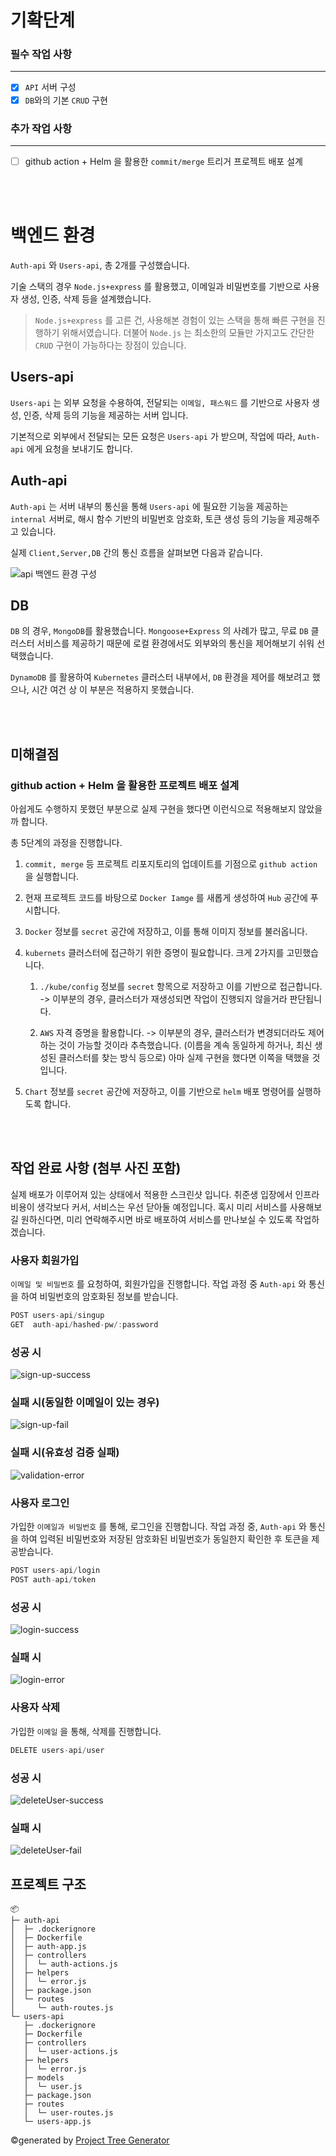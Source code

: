 # 기확단계

### 필수 작업 사항

---

- [x] `API` 서버 구성
- [x] `DB`와의 기본 `CRUD` 구현

### 추가 작업 사항

---

- [ ] github action + Helm 을 활용한 `commit/merge` 트리거 프로젝트 배포 설계

</br>
</br>

# 백엔드 환경

`Auth-api` 와 `Users-api`, 총 2개를 구성했습니다.

기술 스택의 경우 `Node.js+express` 를 활용했고, 이메일과 비밀번호를 기반으로 사용자 생성, 인증, 삭제 등을 설계했습니다.

> `Node.js+express` 를 고른 건, 사용해본 경험이 있는 스택을 통해 빠른 구현을 진행하기 위해서였습니다. 더불어 `Node.js` 는 최소한의 모듈만 가지고도 간단한 `CRUD` 구현이 가능하다는 장점이 있습니다.

## Users-api

`Users-api` 는 외부 요청을 수용하여, 전달되는 `이메일, 패스워드` 를 기반으로 사용자 생성, 인증, 삭제 등의 기능을 제공하는 서버 입니다.

기본적으로 외부에서 전달되는 모든 요청은 `Users-api` 가 받으며, 작업에 따라, `Auth-api` 에게 요청을 보내기도 합니다.

## Auth-api

`Auth-api` 는 서버 내부의 통신을 통해 `Users-api` 에 필요한 기능을 제공하는 `internal` 서버로, 해시 함수 기반의 비밀번호 암호화, 토큰 생성 등의 기능을 제공해주고 있습니다.

실제 `Client,Server,DB` 간의 통신 흐름을 살펴보면 다음과 같습니다.

![api 백엔드 환경 구성](./images/api-back-end.png)

## DB

`DB` 의 경우, `MongoDB`를 활용했습니다. `Mongoose+Express` 의 사례가 많고, 무료 `DB` 클러스터 서비스를 제공하기 때문에 로컬 환경에서도 외부와의 통신을 제어해보기 쉬워 선택했습니다.

`DynamoDB` 를 활용하여 `Kubernetes` 클러스터 내부에서, `DB` 환경을 제어를 해보려고 했으나, 시간 여건 상 이 부분은 적용하지 못했습니다.

</br>
</br>

## 미해결점

### github action + Helm 을 활용한 프로젝트 배포 설계

아쉽게도 수행하지 못했던 부분으로 실제 구현을 했다면 이런식으로 적용해보지 않았을까 합니다.

총 5단계의 과정을 진행합니다.

1. `commit, merge` 등 프로젝트 리포지토리의 업데이트를 기점으로 `github action` 을 실행합니다.

2. 현재 프로젝트 코드를 바탕으로 `Docker Iamge` 를 새롭게 생성하여 `Hub` 공간에 푸시합니다.

3. `Docker` 정보를 `secret` 공간에 저장하고, 이를 통해 이미지 정보를 불러옵니다.

4. `kubernets` 클러스터에 접근하기 위한 증명이 필요합니다. 크게 2가지를 고민했습니다.

   1. `./kube/config` 정보를 `secret` 항목으로 저장하고 이를 기반으로 접근합니다. -> 이부분의 경우, 클러스터가 재생성되면 작업이 진행되지 않을거라 판단됩니다.

   2. `AWS` 자격 증명을 활용합니다. -> 이부분의 경우, 클러스터가 변경되더라도 제어하는 것이 가능할 것이라 추측했습니다. (이름을 계속 동일하게 하거나, 최신 생성된 클러스터를 찾는 방식 등으로) 아마 실제 구현을 했다면 이쪽을 택했을 것입니다.

5. `Chart` 정보를 `secret` 공간에 저장하고, 이를 기반으로 `helm` 배포 명령어를 실행하도록 합니다.

</br>
</br>

## 작업 완료 사항 (첨부 사진 포함)

실제 배포가 이루어져 있는 상태에서 적용한 스크린샷 입니다. 취준생 입장에서 인프라 비용이 생각보다 커서, 서비스는 우선 닫아둘 예정입니다.
혹시 미리 서비스를 사용해보길 원하신다면, 미리 연락해주시면 바로 배포하여 서비스를 만나보실 수 있도록 작업하겠습니다.

### 사용자 회원가입

`이메일 및 비밀번호` 를 요청하여, 회원가입을 진행합니다.
작업 과정 중 `Auth-api` 와 통신을 하여 비밀번호의 암호화된 정보를 받습니다.

```typescript
POST users-api/singup
GET  auth-api/hashed-pw/:password
```

### 성공 시

![sign-up-success](./images/sign-up-sucess.png)

### 실패 시(동일한 이메일이 있는 경우)

![sign-up-fail](./images/sign-up-fail.png)

### 실패 시(유효성 검증 실패)

![validation-error](./images/sign-up-fail.png)

### 사용자 로그인

가입한 `이메일과 비밀번호` 를 통해, 로그인을 진행합니다.
작업 과정 중, `Auth-api` 와 통신을 하여 입력된 비밀번호와 저장된 암호화된 비밀번호가 동일한지 확인한 후 토큰을 제공받습니다.

```typescript
POST users-api/login
POST auth-api/token
```

### 성공 시

![login-success](./images/login-success.png)

### 실패 시

![login-error](./images/login-error.png)

### 사용자 삭제

가입한 `이메일` 을 통해, 삭제를 진행합니다.

```typescript
DELETE users-api/user
```

### 성공 시

![deleteUser-success](./images/deleteUser-success.png)

### 실패 시

![deleteUser-fail](./images/deleteUser-fail.png)

## 프로젝트 구조

```
📦
├─ auth-api
│  ├─ .dockerignore
│  ├─ Dockerfile
│  ├─ auth-app.js
│  ├─ controllers
│  │  └─ auth-actions.js
│  ├─ helpers
│  │  └─ error.js
│  ├─ package.json
│  └─ routes
│     └─ auth-routes.js
└─ users-api
   ├─ .dockerignore
   ├─ Dockerfile
   ├─ controllers
   │  └─ user-actions.js
   ├─ helpers
   │  └─ error.js
   ├─ models
   │  └─ user.js
   ├─ package.json
   ├─ routes
   │  └─ user-routes.js
   └─ users-app.js
```

©generated by [Project Tree Generator](https://woochanleee.github.io/project-tree-generator)
